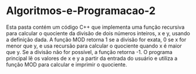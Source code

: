 # Algoritmos-e-Programacao-2
 Esta pasta contém um código C++ que implementa uma função recursiva para calcular o quociente da divisão de dois números inteiros, x e y, usando a definição dada. A função MOD retorna 1 se a divisão for exata, 0 se x for menor que y, e usa recursão para calcular o quociente quando x é maior que y. Se a divisão não for possível, a função retorna -1. O programa principal lê os valores de x e y a partir da entrada do usuário e utiliza a função MOD para calcular e imprimir o quociente.